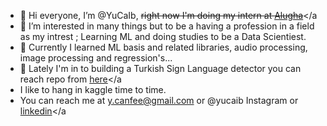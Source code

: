 - 👋 Hi everyone, I’m @YuCaIb, ~~right now I'm doing my intern at <a href="#" class="button">[Alugha](https://alugha.com/)~~</a 
- 👀 I’m interested in many things but to be a having a profession in a field as my intrest ; Learning ML and doing studies to be a Data Scientiest.
- 🌱 Currently I learned ML basis and related libraries, audio processing, image processing and regression's... 
- 🌱 Lately I'm in to building a Turkish Sign Language detector you can reach repo from <a href="#" class="button">[here](https://github.com/YuCaIb/Turkish_Sign_Language_detect)</a 
- I like to hang in kaggle time to time.
- You can reach me at y.canfee@gmail.com or @yucaib Instagram or <a href="#" class="button">[linkedin](https://www.linkedin.com/in/yucaib/)</a 

<!---
YuCaIb/YuCaIb is a ✨ special ✨ repository because its `README.md` (this file) appears on your GitHub profile.
You can click the Preview link to take a look at your changes.
--->
